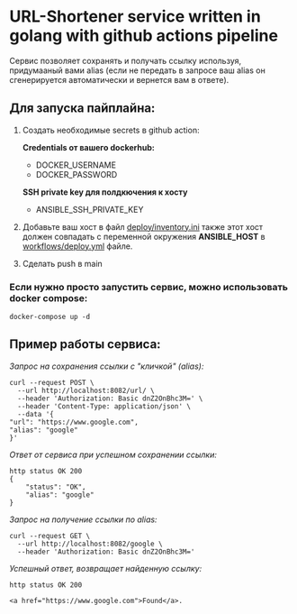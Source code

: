 # URL-Shortener service written in golang with github actions pipeline
Сервис позволяет сохранять и получать ссылку используя, придумааный вами alias (если не передать в запросе ваш alias он сгенерируется автоматически и вернется вам в ответе).
## Для запуска пайплайна:
1) Создать необходимые secrets в github action:  

   **Credentials от вашего dockerhub:**

    * DOCKER_USERNAME
    * DOCKER_PASSWORD   
    
   **SSH private key для полдкючения к хосту**
      * ANSIBLE_SSH_PRIVATE_KEY
   
2) Добавьте ваш хост в файл [deploy/inventory.ini](./deploy/ansible/inventory.inil)  также этот хост должен совпадать
с переменной окружения **ANSIBLE_HOST** в [workflows/deploy.yml](.github/workflows/deploy.yml) файле.
4) Сделать push в main

### Если нужно просто запустить сервис, можно использовать docker compose:
```
docker-compose up -d
```

## Пример работы сервиса:
*Запрос на сохранения ссылки c "кличкой" (alias):*
```CURL
curl --request POST \
  --url http://localhost:8082/url/ \
  --header 'Authorization: Basic dnZ2OnBhc3M=' \
  --header 'Content-Type: application/json' \
  --data '{
"url": "https://www.google.com",
"alias": "google"
}'
```
*Ответ от сервиса при успешном сохранении ссылки:*
```
http status OK 200
{
	"status": "OK",
	"alias": "google"
}
```

*Запрос на получение ссылки по alias:*
```CURL
curl --request GET \
  --url http://localhost:8082/google \
  --header 'Authorization: Basic dnZ2OnBhc3M='
```

*Успешный ответ, возвращает найденную ссылку:*
```
http status OK 200

<a href="https://www.google.com">Found</a>.
```


